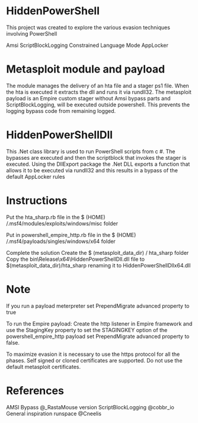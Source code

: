
# HiddenPowerShell

This project was created to explore the various evasion techniques involving PowerShell

Amsi
ScriptBlockLogging
Constrained Language Mode
AppLocker

# Metasploit module and payload
 
The module manages the delivery of an hta file and a stager ps1 file. When the hta is executed it extracts the dll and runs it via rundll32.
The metasploit payload is an Empire custom stager without Amsi bypass parts and ScriptBlockLogging, will be executed outside powershell. This prevents the logging bypass code from remaining logged.

# HiddenPowerShellDll

This .Net class library is used to run PowerShell scripts from c #.
The bypasses are executed and then the scriptblock that invokes the stager is executed. Using the DllExport package the .Net DLL exports a function that allows it to be executed via rundll32 and this results in a bypass of the default AppLocker rules

# Instructions

Put the hta_sharp.rb file in the $ (HOME) /.msf4/modules/exploits/windows/misc folder

Put in powershell_empire_http.rb file in the $ (HOME) /.msf4/payloads/singles/windows/x64 folder

Complete the solution
Create the $ (metasploit_data_dir) / hta_sharp folder
Copy the bin\Release\x64\HiddenPowerShellDll.dll file to $(metasploit_data_dir)/hta_sharp renaming it to HiddenPowerShellDllx64.dll

# Note

If you run a payload meterpreter set PrependMigrate advanced property to true

To run the Empire payload:
Create the http listener in Empire
framework and use the StagingKey property to set the STAGINGKEY option of the powershell_empire_http payload
set PrependMigrate advanced property to false.

To maximize evasion it is necessary to use the https protocol for all the phases. Self signed or cloned certificates are supported. Do not use the default metasploit certificates.


# References

AMSI Bypass @_RastaMouse version
ScriptBlockLogging @cobbr_io
General inspiration runspace @Cneelis